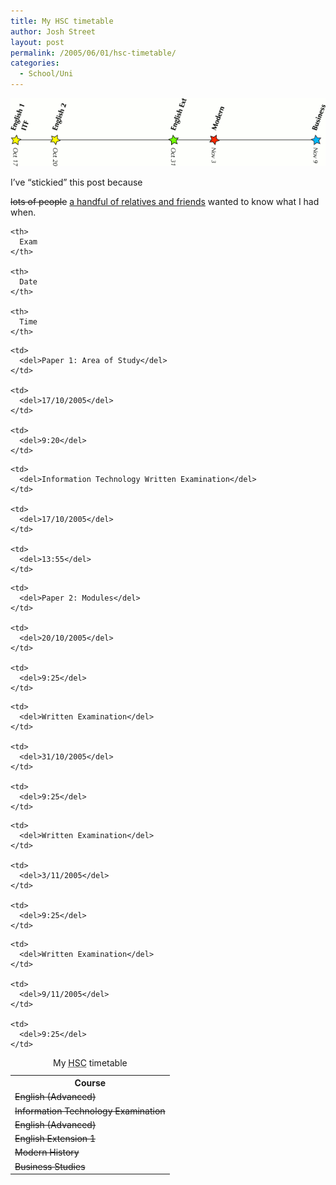 ```yaml
---
title: My HSC timetable
author: Josh Street
layout: post
permalink: /2005/06/01/hsc-timetable/
categories:
  - School/Uni
---
```

![HSC timeline][1]

<!--more-->I&#8217;ve &#8220;stickied&#8221; this post because 

<del>lots of people</del> <ins>a handful of relatives and friends</ins> wanted to know what I had when.

<table>
  <caption>My <acronym title="Higher School Certificate">HSC</acronym> timetable</caption> <tr>
    <th>
      Course
    </th>
    
    <th>
      Exam
    </th>
    
    <th>
      Date
    </th>
    
    <th>
      Time
    </th>
  </tr>
  
  <tr>
    <td>
      <del>English (Advanced)</del>
    </td>
    
    <td>
      <del>Paper 1: Area of Study</del>
    </td>
    
    <td>
      <del>17/10/2005</del>
    </td>
    
    <td>
      <del>9:20</del>
    </td>
  </tr>
  
  <tr>
    <td>
      <del>Information Technology Examination</del>
    </td>
    
    <td>
      <del>Information Technology Written Examination</del>
    </td>
    
    <td>
      <del>17/10/2005</del>
    </td>
    
    <td>
      <del>13:55</del>
    </td>
  </tr>
  
  <tr>
    <td>
      <del>English (Advanced)</del>
    </td>
    
    <td>
      <del>Paper 2: Modules</del>
    </td>
    
    <td>
      <del>20/10/2005</del>
    </td>
    
    <td>
      <del>9:25</del>
    </td>
  </tr>
  
  <tr>
    <td>
      <del>English Extension 1</del>
    </td>
    
    <td>
      <del>Written Examination</del>
    </td>
    
    <td>
      <del>31/10/2005</del>
    </td>
    
    <td>
      <del>9:25</del>
    </td>
  </tr>
  
  <tr>
    <td>
      <del>Modern History</del>
    </td>
    
    <td>
      <del>Written Examination</del>
    </td>
    
    <td>
      <del>3/11/2005</del>
    </td>
    
    <td>
      <del>9:25</del>
    </td>
  </tr>
  
  <tr>
    <td>
      <del>Business Studies</del>
    </td>
    
    <td>
      <del>Written Examination</del>
    </td>
    
    <td>
      <del>9/11/2005</del>
    </td>
    
    <td>
      <del>9:25</del>
    </td>
  </tr>
</table>

 [1]: /blog/wp-content/2005/10/hsctimeline.png